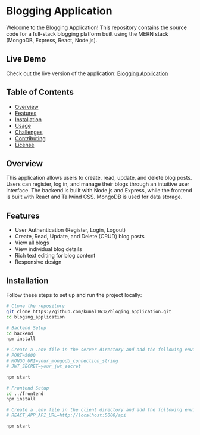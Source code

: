 # Blogging Application

Welcome to the Blogging Application! This repository contains the source code for a full-stack blogging platform built using the MERN stack (MongoDB, Express, React, Node.js).

## Live Demo

Check out the live version of the application: [Blogging Application](https://bloging-application-seven.vercel.app/)

## Table of Contents

- [Overview](#overview)
- [Features](#features)
- [Installation](#installation)
- [Usage](#usage)
- [Challenges](#challenges)
- [Contributing](#contributing)
- [License](#license)

## Overview

This application allows users to create, read, update, and delete blog posts. Users can register, log in, and manage their blogs through an intuitive user interface. The backend is built with Node.js and Express, while the frontend is built with React and Tailwind CSS. MongoDB is used for data storage.

## Features

- User Authentication (Register, Login, Logout)
- Create, Read, Update, and Delete (CRUD) blog posts
- View all blogs
- View individual blog details
- Rich text editing for blog content
- Responsive design

## Installation

Follow these steps to set up and run the project locally:

```bash
# Clone the repository
git clone https://github.com/kunal1632/bloging_application.git
cd bloging_application

# Backend Setup
cd backend
npm install

# Create a .env file in the server directory and add the following environment variables:
# PORT=5000
# MONGO_URI=your_mongodb_connection_string
# JWT_SECRET=your_jwt_secret

npm start

# Frontend Setup
cd ../frontend
npm install

# Create a .env file in the client directory and add the following environment variables:
# REACT_APP_API_URL=http://localhost:5000/api

npm start
```
